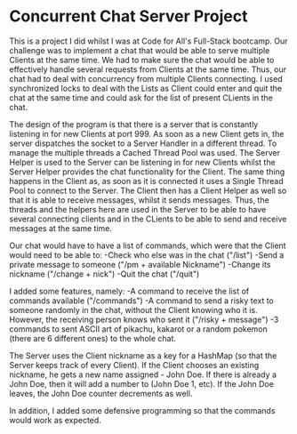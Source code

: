 # Concurrent Chat Server Project

This is a project I did whilst I was at Code for All's Full-Stack bootcamp.
Our challenge was to implement a chat that would be able to serve multiple Clients at the same time.
We had to make sure the chat would be able to effectively handle several requests from Clients at the same time.
Thus, our chat had to deal with concurrency from multiple Clients connecting.
I used synchronized locks to deal with the Lists as Client could enter and quit the chat at the same time and could ask for the list of present CLients in the chat.

The design of the program is that there is a server that is constantly listening in for new Clients at port 999. As soon as a new Client gets in, the server dispatches the socket to a Server Handler in a different thread.
To manage the multiple threads a Cached Thread Pool was used.
The Server Helper is used to the Server can be listening in for new Clients whilst the Server Helper provides the chat functionality for the Client.
The same thing happens in the Client as, as soon as it is connected it uses a Single Thread Pool to connect to the Server.
The Client then has a Client Helper as well so that it is able to receive messages, whilst it sends messages.
Thus, the threads and the helpers here are used in the Server to be able to have several connecting clients and in the CLients to be able to send and receive messages at the same time.

Our chat would have to have a list of commands, which were that the Client would need to be able to:
-Check who else was in the chat ("/list")
-Send a private message to someone ("/pm + available Nickname")
-Change its nickname ("/change + nick")
-Quit the chat ("/quit")

I added some features, namely:
-A command to receive the list of commands available ("/commands")
-A command to send a risky text to someone randomly in the chat, without the Client knowing who it is. However, the receiving person knows who sent it ("/risky + message")
-3 commands to sent ASCII art of pikachu, kakarot or a random pokemon (there are 6 different ones) to the whole chat.

The Server uses the Client nickname as a key for a HashMap (so that the Server keeps track of every Client). If the Client chooses an existing nickname, he gets a new name assigned - John Doe. If there is already a John Doe, then it will add a number to (John Doe 1, etc). If the John Doe leaves, the John Doe counter decrements as well.

In addition, I added some defensive programming so that the commands would work as expected.

